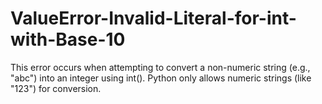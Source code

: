 # ValueError-Invalid-Literal-for-int-with-Base-10
This error occurs when attempting to convert a non-numeric string (e.g., "abc") into an integer using int(). Python only allows numeric strings (like "123") for conversion.

